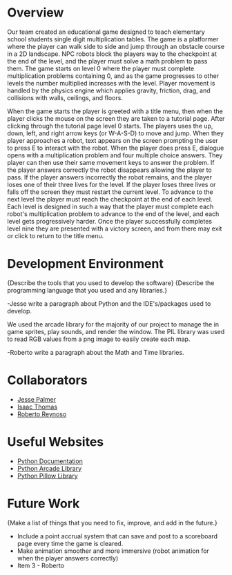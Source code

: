 # Overview
Our team created an educational game designed to teach elementary school students single digit multiplication tables. The game is a platformer where the player can walk side to side and jump through an obstacle course in a 2D landscape. NPC robots block the players way to the checkpoint at the end of the level, and the player must solve a math problem to pass them. The game starts on level 0 where the player must complete multiplication problems containing 0, and as the game progresses to other levels the number multiplied increases with the level. Player movement is handled by the physics engine which applies gravity, friction, drag, and collisions with walls, ceilings, and floors.

When the game starts the player is greeted with a title menu, then when the player clicks the mouse on the screen they are taken to a tutorial page. After clicking through the tutorial page level 0 starts. The players uses the up, down, left, and right arrow keys (or W-A-S-D) to move and jump. When they player approaches a robot, text appears on the screen prompting the user to press E to interact with the robot. When the player does press E, dialogue opens with a multiplication problem and four multiple choice answers. They player can then use their same movement keys to answer the problem. If the player answers correctly the robot disappears allowing the player to pass. If the player answers incorrectly the robot remains, and the player loses one of their three lives for the level. If the player loses three lives or falls off the screen they must restart the current level. To advance to the next level the player must reach the checkpoint at the end of each level. Each level is designed in such a way that the player must complete each robot's multiplication problem to advance to the end of the level, and each level gets progressively harder. Once the player successfully completes level nine they are presented with a victory screen, and from there may exit or click to return to the title menu.

# Development Environment
{Describe the tools that you used to develop the software}
{Describe the programming language that you used and any libraries.}

-Jesse write a paragraph about Python and the IDE's/packages used to develop.

We used the arcade library for the majority of our project to manage the in game sprites, play sounds, and render the window. The PIL library was used to read RGB values from a png image to easily create each map.

-Roberto write a paragraph about the Math and Time libraries.

# Collaborators
* [Jesse Palmer](https://github.com/jmp1025)
* [Isaac Thomas](https://github.com/Itthomas)
* [Roberto Reynoso](https://github.com/RvRproduct)

# Useful Websites
* [Python Documentation](https://docs.python.org/3/)
* [Python Arcade Library](https://arcade.academy/)
* [Python Pillow Library](https://pillow.readthedocs.io/en/stable/)

# Future Work
{Make a list of things that you need to fix, improve, and add in the future.}
* Include a point accrual system that can save and post to a scoreboard page every time the game is cleared.
* Make animation smoother and more immersive (robot animation for when the player answers correctly)
* Item 3 - Roberto
